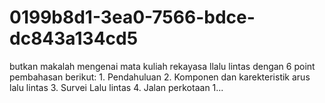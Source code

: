 # 0199b8d1-3ea0-7566-bdce-dc843a134cd5
butkan makalah mengenai mata kuliah rekayasa llalu lintas dengan 6 point pembahasan berikut: 1. Pendahuluan 2. Komponen dan karekteristik arus lalu lintas 3. Survei Lalu lintas 4. Jalan perkotaan 1...
